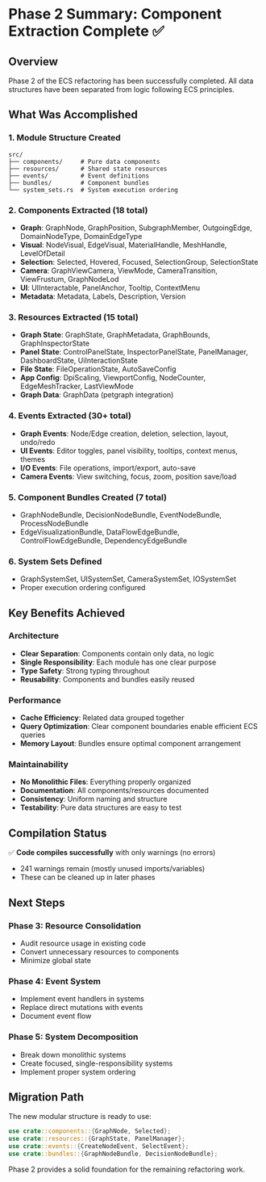 # Phase 2 Summary: Component Extraction Complete ✅

## Overview
Phase 2 of the ECS refactoring has been successfully completed. All data structures have been separated from logic following ECS principles.

## What Was Accomplished

### 1. Module Structure Created
```
src/
├── components/     # Pure data components
├── resources/      # Shared state resources
├── events/         # Event definitions
├── bundles/        # Component bundles
└── system_sets.rs  # System execution ordering
```

### 2. Components Extracted (18 total)
- **Graph**: GraphNode, GraphPosition, SubgraphMember, OutgoingEdge, DomainNodeType, DomainEdgeType
- **Visual**: NodeVisual, EdgeVisual, MaterialHandle, MeshHandle, LevelOfDetail
- **Selection**: Selected, Hovered, Focused, SelectionGroup, SelectionState
- **Camera**: GraphViewCamera, ViewMode, CameraTransition, ViewFrustum, GraphNodeLod
- **UI**: UIInteractable, PanelAnchor, Tooltip, ContextMenu
- **Metadata**: Metadata, Labels, Description, Version

### 3. Resources Extracted (15 total)
- **Graph State**: GraphState, GraphMetadata, GraphBounds, GraphInspectorState
- **Panel State**: ControlPanelState, InspectorPanelState, PanelManager, DashboardState, UiInteractionState
- **File State**: FileOperationState, AutoSaveConfig
- **App Config**: DpiScaling, ViewportConfig, NodeCounter, EdgeMeshTracker, LastViewMode
- **Graph Data**: GraphData (petgraph integration)

### 4. Events Extracted (30+ total)
- **Graph Events**: Node/Edge creation, deletion, selection, layout, undo/redo
- **UI Events**: Editor toggles, panel visibility, tooltips, context menus, themes
- **I/O Events**: File operations, import/export, auto-save
- **Camera Events**: View switching, focus, zoom, position save/load

### 5. Component Bundles Created (7 total)
- GraphNodeBundle, DecisionNodeBundle, EventNodeBundle, ProcessNodeBundle
- EdgeVisualizationBundle, DataFlowEdgeBundle, ControlFlowEdgeBundle, DependencyEdgeBundle

### 6. System Sets Defined
- GraphSystemSet, UISystemSet, CameraSystemSet, IOSystemSet
- Proper execution ordering configured

## Key Benefits Achieved

### Architecture
- **Clear Separation**: Components contain only data, no logic
- **Single Responsibility**: Each module has one clear purpose
- **Type Safety**: Strong typing throughout
- **Reusability**: Components and bundles easily reused

### Performance
- **Cache Efficiency**: Related data grouped together
- **Query Optimization**: Clear component boundaries enable efficient ECS queries
- **Memory Layout**: Bundles ensure optimal component arrangement

### Maintainability
- **No Monolithic Files**: Everything properly organized
- **Documentation**: All components/resources documented
- **Consistency**: Uniform naming and structure
- **Testability**: Pure data structures are easy to test

## Compilation Status
✅ **Code compiles successfully** with only warnings (no errors)
- 241 warnings remain (mostly unused imports/variables)
- These can be cleaned up in later phases

## Next Steps

### Phase 3: Resource Consolidation
- Audit resource usage in existing code
- Convert unnecessary resources to components
- Minimize global state

### Phase 4: Event System
- Implement event handlers in systems
- Replace direct mutations with events
- Document event flow

### Phase 5: System Decomposition
- Break down monolithic systems
- Create focused, single-responsibility systems
- Implement proper system ordering

## Migration Path
The new modular structure is ready to use:
```rust
use crate::components::{GraphNode, Selected};
use crate::resources::{GraphState, PanelManager};
use crate::events::{CreateNodeEvent, SelectEvent};
use crate::bundles::{GraphNodeBundle, DecisionNodeBundle};
```

Phase 2 provides a solid foundation for the remaining refactoring work.
